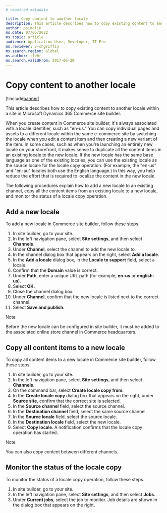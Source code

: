 ```yaml
---
# required metadata

title: Copy content to another locale
description: This article describes how to copy existing content to another locale within a site in Microsoft Dynamics 365 Commerce site builder.
author: psimolin
ms.date: 07/05/2022
ms.topic: article
audience: Application User, Developer, IT Pro
ms.reviewer: v-chgriffin
ms.search.region: Global
ms.author: tfehr
ms.search.validFrom: 2017-06-20
---
```


# Copy content to another locale

[!include[banner](../includes/banner.md)]

This article describes how to copy existing content to another locale within a site in Microsoft Dynamics 365 Commerce site builder.

When you create content in Commerce site builder, it's always associated with a locale identifier, such as "en-us." You can copy individual pages and assets to a different locale within the same e-commerce site by switching the locale when you edit a content item and then creating a new variant of the item. In some cases, such as when you're launching an entirely new locale on your storefront, it makes sense to duplicate all the content items in an existing locale to the new locale. If the new locale has the same base language as one of the existing locales, you can use the existing locale as the source locale for the locale copy operation. (For example, the "en-us" and "en-au" locales both use the English language.) In this way, you help reduce the effort that is required to localize the content in the new locale.

The following procedures explain how to add a new locale to an existing channel, copy all the content items from an existing locale to a new locale, and monitor the status of a locale copy operation.

## Add a new locale

To add a new locale in Commerce site builder, follow these steps.

1. In site builder, go to your site.
1. In the left navigation pane, select **Site settings**, and then select **Channels**.
1. Under **Channel**, select the channel to add the new locale to.
1. In the channel dialog box that appears on the right, select **Add a locale**.
1. In the **Add a locale** dialog box, in the **Locale to support** field, select a locale.
1. Confirm that the **Domain** value is correct.
1. Under **Path**, enter a unique URL path (for example, **en-us** or **english-us**).
1. Select **OK**.
1. Close the channel dialog box.
1. Under **Channel**, confirm that the new locale is listed next to the correct channel.
1. Select **Save and publish**.

> [!NOTE]
> Before the new locale can be configured in site builder, it must be added to the associated online store channel in Commerce headquarters.

## Copy all content items to a new locale

To copy all content items to a new locale in Commerce site builder, follow these steps.

1. In site builder, go to your site.
1. In the left navigation pane, select **Site settings**, and then select **Channels**.
1. On the command bar, select **Create locale copy from**.
1. In the **Create locale copy** dialog box that appears on the right, under **Source site**, confirm that the correct site is selected.
1. In the **Source channel** field, select the source channel.
1. In the **Destination channel** field, select the same source channel.
1. In the **Source locale** field, select the source locale.
1. In the **Destination locale** field, select the new locale.
1. Select **Copy locale**. A notification confirms that the locale copy operation has started.

> [!NOTE]
> You can also copy content between different channels.

## Monitor the status of the locale copy

To monitor the status of a locale copy operation, follow these steps.

1. In site builder, go to your site.
1. In the left navigation pane, select **Site settings**, and then select **Jobs**.
1. Under **Current jobs**, select the job to monitor. Job details are shown in the dialog box that appears on the right.
